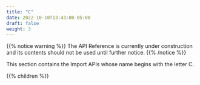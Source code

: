 ```yaml
---
title: "C"
date: 2022-10-10T13:43:00-05:00
draft: false
weight: 3
---
```


<!-- begin comment block (when active)-------------------- -->
{{% notice warning %}}
The API Reference is currently under construction and its contents should not be used until further notice.
{{% /notice %}}
<!-- end comment block (when active)-------------------- -->

This section contains the Import APIs whose name begins with the letter C.

{{% children %}}
